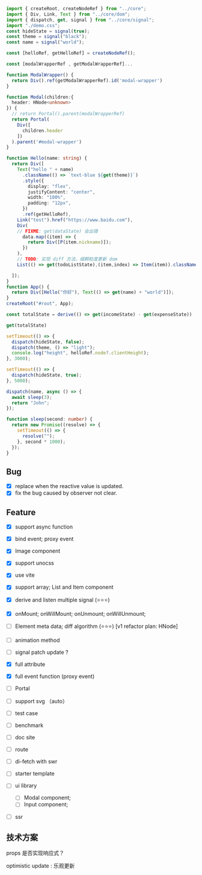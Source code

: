 ```ts
import { createRoot, createNodeRef } from "../core";
import { Div, Link, Text } from "../core/dom";
import { dispatch, get, signal } from "../core/signal";
import "./demo.css";
const hideState = signal(true);
const theme = signal("black");
const name = signal("world");

const [helloRef, getHelloRef] = createNodeRef();

const [modalWrapperRef , getModalWrapperRef]...

function ModalWrapper() {
  return Div().ref(getModalWrapperRef).id('modal-wrapper')
}

function Modal(children:{
  header: HNode<unknown>
}) {
  // return Portal().parent(modalWrapperRef)
  return Portal(
    Div([
      children.header
    ])
  ).parent('#modal-wrapper')
}

function Hello(name: string) {
  return Div([
    Text("hello " + name)
      .className(() => `text-blue ${get(theme)}`)
      .style({
        display: "flex",
        justifyContent: "center",
        width: "100%",
        padding: "12px",
      })
      .ref(getHelloRef),
    Link("test").href("https://www.baidu.com"),
    Div(
    // FIXME: get(dataState) 会出错
      data.map((item) => {
        return Div([P(item.nickname)]);
      })
    ),
    // TODO: 实现 diff 方法，细颗粒度更新 dom
    List(() => get(todoListState),(item,index) => Item(item)).className()

  ]);
}
function App() {
  return Div([Hello("你好"), Text(() => get(name) + "world")]);
}
createRoot("#root", App);

const totalState = derive(() => get(incomeState) - get(expenseState)) ; // Derive; no dispatch

get(totalState)

setTimeout(() => {
  dispatch(hideState, false);
  dispatch(theme, () => "light");
  console.log("height", helloRef.node?.clientHeight);
}, 3000);

setTimeout(() => {
  dispatch(hideState, true);
}, 5000);

dispatch(name, async () => {
  await sleep(3);
  return "John";
});

function sleep(second: number) {
  return new Promise((resolve) => {
    setTimeout(() => {
      resolve("");
    }, second * 1000);
  });
}
```

## Bug

- [x] replace when the reactive value is updated.
- [x] fix the bug caused by observer not clear.

## Feature

- [x] support async function
- [x] bind event; proxy event
- [x] Image component
- [x] support unocss
- [x] use vite
- [x] support array; List and Item component
- [x] derive and listen multiple signal (⭐️⭐️⭐️)

- [x] onMount; onWillMount; onUnmount; onWillUnmount;

- [ ] Element meta data; diff algorithm (⭐️⭐️⭐️) [v1 refactor plan: HNode]
- [ ] animation method
- [ ] signal patch update ?

- [x] full attribute
- [x] full event function (proxy event)
- [ ] Portal
- [ ] support svg （auto）

- [ ] test case
- [ ] benchmark

- [ ] doc site
- [ ] route
- [ ] di-fetch with swr
- [ ] starter template

- [ ] ui library

  - [ ] Modal component;
  - [ ] Input component;

- [ ] ssr

## 技术方案

props 是否实现响应式？

optimistic update : 乐观更新
